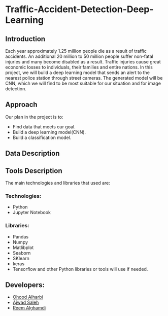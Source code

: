 # Traffic-Accident-Detection-Deep-Learning

## Introduction
Each year approximately 1.25 million people die as a result of traffic accidents. An additional 20 million to 50 million people suffer non-fatal injuries and many become disabled as a result. Traffic injuries cause great economic losses to individuals, their families and entire nations. In this project, we will build a deep learning model that sends an alert to the nearest police station through street cameras. The generated model will be CNN, which we will find to be most suitable for our situation and for image detection.

## Approach
Our plan in the project is to:
* Find data that meets our goal.
* Build a deep learning model(CNN).
* Build a classification model.


## Data Description


## Tools Description
The main technologies and libraries that used are:
### Technologies:
*	Python
*	Jupyter Notebook
### Libraries:
* Pandas
*	Numpy
*	Matlibplot
*	Seaborn
*	SKlearn
*	keras
*	Tensorflow
and other Python libraries or tools will use if needed.

## Developers:
* [Ohood Alharbi](https://github.com/Ohood-Alharbi)
* [Ajwad Saleh](https://github.com/Ajwadsm)
* [Reem Alghamdi](https://github.com/Reem1428)     
